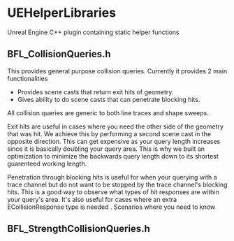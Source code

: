 # UEHelperLibraries
Unreal Engine C++ plugin containing static helper functions

## BFL_CollisionQueries.h
This provides general purpose collision queries. Currently it provides 2 main functionalities
- Provides scene casts that return exit hits of geometry.
- Gives ability to do scene casts that can penetrate blocking hits.

All collision queries are generic to both line traces and shape sweeps.

Exit hits are useful in cases where you need the other side of the geometry that was hit. We achieve this by performing a second scene cast in the opposite direction. This can get expensive as your query length increases since it is basically doubling your query area. This is why we built an optimization to minimize the backwards query length down to its shortest guarenteed working length. 

Penetration through blocking hits is useful for when your querying with a trace channel but do not want to be stopped by the trace channel's blocking hits. This is a good way to observe what types of hit responses are within your query's area. It's also useful for cases where an extra ECollisionResponse type is needed . Scenarios where you need to know 

## BFL_StrengthCollisionQueries.h
